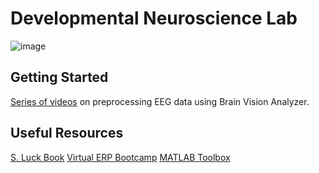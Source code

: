 # Developmental Neuroscience Lab

![image](https://user-images.githubusercontent.com/81769550/117694467-2db0d200-b18d-11eb-8a67-48c89e471847.png)

## Getting Started
 
[Series of videos](https://jonahkember.github.io/Developmental-Neuroscience-Lab-Toolbox/Preprocessing_Videos) on preprocessing EEG data using Brain Vision Analyzer.

## Useful Resources
[S. Luck Book](https://github.com/JonahKember/Developmental-Neuroscience-Lab-Toolbox/tree/gh-pages/Luck-Book)
[Virtual ERP Bootcamp](https://courses.erpinfo.org/courses/Intro-to-ERPs)
[MATLAB Toolbox](https://github.com/JonahKember/Developmental-Neuroscience-Lab-Toolbox)
